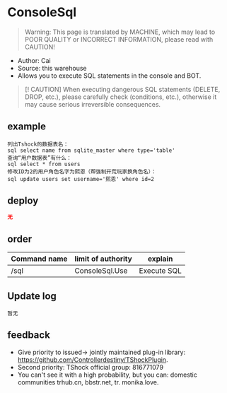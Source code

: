 # ConsoleSql

> Warning: This page is translated by MACHINE, which may lead to POOR QUALITY or INCORRECT INFORMATION, please read with CAUTION!


- Author: Cai
- Source: this warehouse
- Allows you to execute SQL statements in the console and BOT.
 
> [! CAUTION]
> When executing dangerous SQL statements (DELETE, DROP, etc.), please carefully check (conditions, etc.), otherwise it may cause serious irreversible consequences.

## example
```
列出Tshock的数据表名：  
sql select name from sqlite_master where type='table'  
查询“用户数据表”有什么：  
sql select * from users  
修改ID为2的用户角色名字为熙恩（帮强制开荒玩家换角色名）：  
sql update users set username='熙恩' where id=2   
```

## deploy

```json
无
```
## order

|Command name|limit of authority|explain|
| -------------- |:-----------------|:-----------------:
|/sql <SQL statement >|ConsoleSql.Use|Execute SQL


## Update log

```
暂无
```

## feedback
- Give priority to issued-> jointly maintained plug-in library: https://github.com/Controllerdestiny/TShockPlugin.
- Second priority: TShock official group: 816771079
- You can't see it with a high probability, but you can: domestic communities trhub.cn, bbstr.net, tr. monika.love.